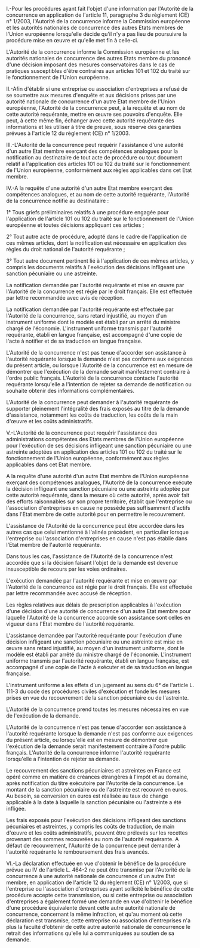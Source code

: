 I.-Pour les procédures ayant fait l'objet d'une information par l'Autorité de la concurrence en application de l'article 11, paragraphe 3 du règlement (CE) n° 1/2003, l'Autorité de la concurrence informe la Commission européenne et les autorités nationales de concurrence des autres Etats membres de l'Union européenne lorsqu'elle décide qu'il n'y a pas lieu de poursuivre la procédure mise en œuvre et qu'elle met fin à celle-ci.


L'Autorité de la concurrence informe la Commission européenne et les autorités nationales de concurrence des autres Etats membre du prononcé d'une décision imposant des mesures conservatoires dans le cas de pratiques susceptibles d'être contraires aux articles 101 et 102 du traité sur le fonctionnement de l'Union européenne.


II.-Afin d'établir si une entreprise ou association d'entreprises a refusé de se soumettre aux mesures d'enquête et aux décisions prises par une autorité nationale de concurrence d'un autre Etat membre de l'Union européenne, l'Autorité de la concurrence peut, à la requête et au nom de cette autorité requérante, mettre en œuvre ses pouvoirs d'enquête. Elle peut, à cette même fin, échanger avec cette autorité requérante des informations et les utiliser à titre de preuve, sous réserve des garanties prévues à l'article 12 du règlement (CE) n° 1/2003.


III.-L'Autorité de la concurrence peut requérir l'assistance d'une autorité d'un autre Etat membre exerçant des compétences analogues pour la notification au destinataire de tout acte de procédure ou tout document relatif à l'application des articles 101 ou 102 du traité sur le fonctionnement de l'Union européenne, conformément aux règles applicables dans cet Etat membre.


IV.-A la requête d'une autorité d'un autre Etat membre exerçant des compétences analogues, et au nom de cette autorité requérante, l'Autorité de la concurrence notifie au destinataire :


1° Tous griefs préliminaires relatifs à une procédure engagée pour l'application de l'article 101 ou 102 du traité sur le fonctionnement de l'Union européenne et toutes décisions appliquant ces articles ;


2° Tout autre acte de procédure, adopté dans le cadre de l'application de ces mêmes articles, dont la notification est nécessaire en application des règles du droit national de l'autorité requérante ;


3° Tout autre document pertinent lié à l'application de ces mêmes articles, y compris les documents relatifs à l'exécution des décisions infligeant une sanction pécuniaire ou une astreinte.


La notification demandée par l'autorité requérante et mise en œuvre par l'Autorité de la concurrence est régie par le droit français. Elle est effectuée par lettre recommandée avec avis de réception.


La notification demandée par l'autorité requérante est effectuée par l'Autorité de la concurrence, sans retard injustifié, au moyen d'un instrument uniforme dont le modèle est établi par un arrêté du ministre chargé de l'économie. L'instrument uniforme transmis par l'autorité requérante, établi en langue française, est accompagné d'une copie de l'acte à notifier et de sa traduction en langue française.


L'Autorité de la concurrence n'est pas tenue d'accorder son assistance à l'autorité requérante lorsque la demande n'est pas conforme aux exigences du présent article, ou lorsque l'Autorité de la concurrence est en mesure de démontrer que l'exécution de la demande serait manifestement contraire à l'ordre public français. L'Autorité de la concurrence contacte l'autorité requérante lorsqu'elle a l'intention de rejeter sa demande de notification ou souhaite obtenir des informations complémentaires.


L'Autorité de la concurrence peut demander à l'autorité requérante de supporter pleinement l'intégralité des frais exposés au titre de la demande d'assistance, notamment les coûts de traduction, les coûts de la main d'œuvre et les coûts administratifs.


V.-L'Autorité de la concurrence peut requérir l'assistance des administrations compétentes des Etats membres de l'Union européenne pour l'exécution de ses décisions infligeant une sanction pécuniaire ou une astreinte adoptées en application des articles 101 ou 102 du traité sur le fonctionnement de l'Union européenne, conformément aux règles applicables dans cet Etat membre.


A la requête d'une autorité d'un autre Etat membre de l'Union européenne exerçant des compétences analogues, l'Autorité de la concurrence exécute la décision infligeant une sanction pécuniaire ou une astreinte adoptée par cette autorité requérante, dans la mesure où cette autorité, après avoir fait des efforts raisonnables sur son propre territoire, établit que l'entreprise ou l'association d'entreprises en cause ne possède pas suffisamment d'actifs dans l'Etat membre de cette autorité pour en permettre le recouvrement.


L'assistance de l'Autorité de la concurrence peut être accordée dans les autres cas que celui mentionné à l'alinéa précédent, en particulier lorsque l'entreprise ou l'association d'entreprises en cause n'est pas établie dans l'Etat membre de l'autorité requérante.


Dans tous les cas, l'assistance de l'Autorité de la concurrence n'est accordée que si la décision faisant l'objet de la demande est devenue insusceptible de recours par les voies ordinaires.


L'exécution demandée par l'autorité requérante et mise en œuvre par l'Autorité de la concurrence est régie par le droit français. Elle est effectuée par lettre recommandée avec accusé de réception.


Les règles relatives aux délais de prescription applicables à l'exécution d'une décision d'une autorité de concurrence d'un autre Etat membre pour laquelle l'Autorité de la concurrence accorde son assistance sont celles en vigueur dans l'Etat membre de l'autorité requérante.


L'assistance demandée par l'autorité requérante pour l'exécution d'une décision infligeant une sanction pécuniaire ou une astreinte est mise en œuvre sans retard injustifié, au moyen d'un instrument uniforme, dont le modèle est établi par arrêté du ministre chargé de l'économie. L'instrument uniforme transmis par l'autorité requérante, établi en langue française, est accompagné d'une copie de l'acte à exécuter et de sa traduction en langue française.


L'instrument uniforme a les effets d'un jugement au sens du 6° de l'article L. 111-3 du code des procédures civiles d'exécution et fonde les mesures prises en vue du recouvrement de la sanction pécuniaire ou de l'astreinte.


L'Autorité de la concurrence prend toutes les mesures nécessaires en vue de l'exécution de la demande.


L'Autorité de la concurrence n'est pas tenue d'accorder son assistance à l'autorité requérante lorsque la demande n'est pas conforme aux exigences du présent article, ou lorsqu'elle est en mesure de démontrer que l'exécution de la demande serait manifestement contraire à l'ordre public français. L'Autorité de la concurrence informe l'autorité requérante lorsqu'elle a l'intention de rejeter sa demande.


Le recouvrement des sanctions pécuniaires et astreintes en France est opéré comme en matière de créances étrangères à l'impôt et au domaine, après notification du titre exécutoire par l'Autorité de la concurrence. Le montant de la sanction pécuniaire ou de l'astreinte est recouvré en euros. Au besoin, sa conversion en euros est réalisée au taux de change applicable à la date à laquelle la sanction pécuniaire ou l'astreinte a été infligée.


Les frais exposés pour l'exécution des décisions infligeant des sanctions pécuniaires et astreintes, y compris les coûts de traduction, de main d'œuvre et les coûts administratifs, peuvent être prélevés sur les recettes provenant des sommes recouvrées au nom de l'autorité requérante. A défaut de recouvrement, l'Autorité de la concurrence peut demander à l'autorité requérante le remboursement des frais avancés.


VI.-La déclaration effectuée en vue d'obtenir le bénéfice de la procédure prévue au IV de l'article L. 464-2 ne peut être transmise par l'Autorité de la concurrence à une autorité nationale de concurrence d'un autre Etat membre, en application de l'article 12 du règlement (CE) n° 1/2003, que si l'entreprise ou l'association d'entreprises ayant sollicité le bénéfice de cette procédure accepte cette transmission, ou si cette entreprise ou association d'entreprises a également formé une demande en vue d'obtenir le bénéfice d'une procédure équivalente devant cette autre autorité nationale de concurrence, concernant la même infraction, et qu'au moment où cette déclaration est transmise, cette entreprise ou association d'entreprises n'a plus la faculté d'obtenir de cette autre autorité nationale de concurrence le retrait des informations qu'elle lui a communiquées au soutien de sa demande.

